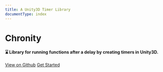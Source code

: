 ```yaml
---
title: A Unity3D Timer Library
documentType: index
---
```


<div class="hero">
    <div class="wrap">
        <h1>
            <strong>Chronity</strong>
        </h1>
        <h4>
        &#x231b; Library for running functions after a delay by creating
        timers in Unity3D.
        </h4>
        <a href="https://github.com/SushiWaUmai/Chronity" class="btn btn-primary" type="button">View on Github</a>
        <a href="manual/getting-started.html" class="btn btn-primary" type="button">Get Started</a>
    </div>
</div>
